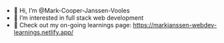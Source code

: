 - 👋 Hi, I’m @Mark-Cooper-Janssen-Vooles
- 👀 I’m interested in full stack web development
- 🌱 Check out my on-going learnings page: https://markjanssen-webdev-learnings.netlify.app/

<!---
Mark-Cooper-Janssen-Vooles/Mark-Cooper-Janssen-Vooles is a ✨ special ✨ repository because its `README.md` (this file) appears on your GitHub profile.
You can click the Preview link to take a look at your changes.
--->
